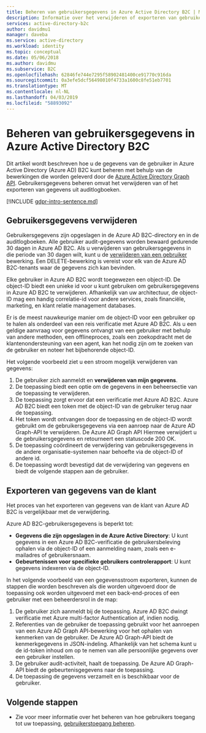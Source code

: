 ```yaml
---
title: Beheren van gebruikersgegevens in Azure Active Directory B2C | Microsoft Docs
description: Informatie over het verwijderen of exporteren van gebruikersgegevens in Azure AD B2C.
services: active-directory-b2c
author: davidmu1
manager: daveba
ms.service: active-directory
ms.workload: identity
ms.topic: conceptual
ms.date: 05/06/2018
ms.author: davidmu
ms.subservice: B2C
ms.openlocfilehash: 62846fe744e7295f58902481400ce91770c916da
ms.sourcegitcommit: 0a3efe5dcf56498010f4733a1600c8fe51eb7701
ms.translationtype: MT
ms.contentlocale: nl-NL
ms.lasthandoff: 04/03/2019
ms.locfileid: "58893092"
---
```

# <a name="manage-user-data-in-azure-active-directory-b2c"></a>Beheren van gebruikersgegevens in Azure Active Directory B2C

 Dit artikel wordt beschreven hoe u de gegevens van de gebruiker in Azure Active Directory (Azure AD) B2C kunt beheren met behulp van de bewerkingen die worden geleverd door de [Azure Active Directory Graph API](/previous-versions/azure/ad/graph/api/api-catalog). Gebruikersgegevens beheren omvat het verwijderen van of het exporteren van gegevens uit auditlogboeken.

[!INCLUDE [gdpr-intro-sentence.md](../../includes/gdpr-intro-sentence.md)]

## <a name="delete-user-data"></a>Gebruikersgegevens verwijderen

Gebruikersgegevens zijn opgeslagen in de Azure AD B2C-directory en in de auditlogboeken. Alle gebruiker audit-gegevens worden bewaard gedurende 30 dagen in Azure AD B2C. Als u verwijderen van gebruikersgegevens in die periode van 30 dagen wilt, kunt u de [verwijderen van een gebruiker](/previous-versions/azure/ad/graph/api/users-operations#DeleteUser) bewerking. Een DELETE-bewerking is vereist voor elk van de Azure AD B2C-tenants waar de gegevens zich kan bevinden. 

Elke gebruiker in Azure AD B2C wordt toegewezen een object-ID. De object-ID biedt een unieke id voor u kunt gebruiken om gebruikersgegevens in Azure AD B2C te verwijderen. Afhankelijk van uw architectuur, de object-ID mag een handig correlatie-id voor andere services, zoals financiële, marketing, en klant relatie management databases. 

Er is de meest nauwkeurige manier om de object-ID voor een gebruiker op te halen als onderdeel van een reis verificatie met Azure AD B2C. Als u een geldige aanvraag voor gegevens ontvangt van een gebruiker met behulp van andere methoden, een offlineproces, zoals een zoekopdracht met de klantenondersteuning van een agent, kan het nodig zijn om te zoeken van de gebruiker en noteer het bijbehorende object-ID. 

Het volgende voorbeeld ziet u een stroom mogelijk verwijderen van gegevens:

1. De gebruiker zich aanmeldt en **verwijderen van mijn gegevens**.
2. De toepassing biedt een optie om de gegevens in een beheersectie van de toepassing te verwijderen.
3. De toepassing zorgt ervoor dat een verificatie met Azure AD B2C. Azure AD B2C biedt een token met de object-ID van de gebruiker terug naar de toepassing. 
4. Het token wordt ontvangen door de toepassing en de object-ID wordt gebruikt om de gebruikersgegevens via een aanroep naar de Azure AD Graph-API te verwijderen. De Azure AD Graph API Hiermee verwijdert u de gebruikersgegevens en retourneert een statuscode 200 OK.
5. De toepassing coördineert de verwijdering van gebruikersgegevens in de andere organisatie-systemen naar behoefte via de object-ID of andere id.
6. De toepassing wordt bevestigd dat de verwijdering van gegevens en biedt de volgende stappen aan de gebruiker.

## <a name="export-customer-data"></a>Exporteren van gegevens van de klant

Het proces van het exporteren van gegevens van de klant van Azure AD B2C is vergelijkbaar met de verwijdering.

Azure AD B2C-gebruikersgegevens is beperkt tot:

- **Gegevens die zijn opgeslagen in de Azure Active Directory**: U kunt gegevens in een Azure AD B2C-verificatie de gebruikersbeleving ophalen via de object-ID of een aanmelding naam, zoals een e-mailadres of gebruikersnaam. 
- **Gebeurtenissen voor specifieke gebruikers controlerapport**: U kunt gegevens indexeren via de object-ID.

In het volgende voorbeeld van een gegevensstroom exporteren, kunnen de stappen die worden beschreven als die worden uitgevoerd door de toepassing ook worden uitgevoerd met een back-end-proces of een gebruiker met een beheerdersrol in de map:

1. De gebruiker zich aanmeldt bij de toepassing. Azure AD B2C dwingt verificatie met Azure multi-factor Authentication af, indien nodig.
2. Referenties van de gebruiker de toepassing gebruikt voor het aanroepen van een Azure AD Graph API-bewerking voor het ophalen van kenmerken van de gebruiker. De Azure AD Graph-API biedt de kenmerkgegevens in JSON-indeling. Afhankelijk van het schema kunt u de id-token inhoud om op te nemen van alle persoonlijke gegevens over een gebruiker instellen.
3. De gebruiker audit-activiteit, haalt de toepassing. De Azure AD Graph-API biedt de gebeurtenisgegevens naar de toepassing.
4. De toepassing de gegevens verzamelt en is beschikbaar voor de gebruiker.

## <a name="next-steps"></a>Volgende stappen

- Zie voor meer informatie over het beheren van hoe gebruikers toegang tot uw toepassing, [gebruikerstoegang beheren](manage-user-access.md).




